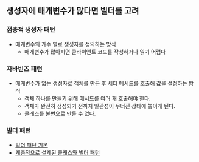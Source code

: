 ## 생성자에 매개변수가 많다면 빌더를 고려
### 점층적 생성자 패턴
- 매개변수의 개수 별로 생성자를 정의하는 방식
  - 매개변수가 많아지면 클라이언트 코드를 작성하거나 읽기 어렵다

### 자바빈즈 패턴 
- 매개변수가 없는 생성자로 객체를 만든 후 세터 메서드를 호출해 값을 설정하는 방식
  - 객체 하나를 만들기 위해 메서드를 여러 개 호출해야 한다.
  - 객체가 완전히 생성되기 전까지 일관성이 무너진 상태에 놓이게 된다.
  - 클래스를 불변으로 만들 수 없다.

### 빌더 패턴
- [빌더 패턴 기본](../test/src/builder/NutritionFacts.java)
- [계층적으로 설계된 클래스와 빌더 패턴](../test/src/pizza/Pizza.java)

